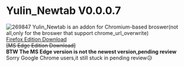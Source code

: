 # Yulin_Newtab V0.0.0.7
![269847](https://user-images.githubusercontent.com/76271912/170872505-cc4e3bd8-2aea-4806-a35f-440666a3dd60.png)
Yulin_Newtab is an addon for Chromium-based broswer(not all,only for the broswer that support chrome_url_overwrite)  
[Firefox Edition Download](https://addons.mozilla.org/zh-TW/firefox/addon/%E6%9E%97%E6%9F%90%E4%BD%91%E5%96%9C%E6%AD%A1%E6%9F%90%E5%80%8B%E4%BA%BA%E4%B9%8B%E6%96%B0%E5%88%86%E9%A0%81/)  
~~[MS Edge Edition Download]~~  
**BTW The MS Edge version is not the newest version,pending review**  
Sorry Google Chrome users,it still stuck in pending review😥  
